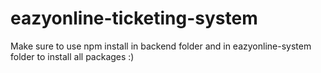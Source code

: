 # eazyonline-ticketing-system

Make sure to use npm install in backend folder and in eazyonline-system folder to install all packages :)
